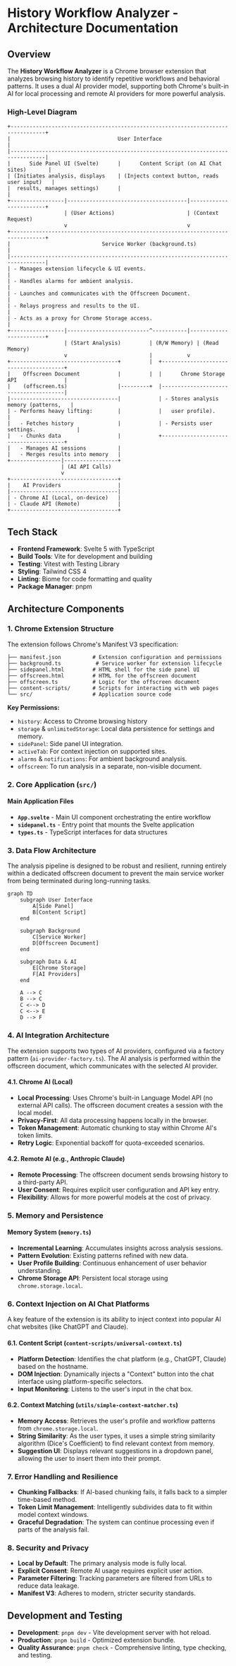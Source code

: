 # History Workflow Analyzer - Architecture Documentation

## Overview

The **History Workflow Analyzer** is a Chrome browser extension that analyzes browsing history to identify repetitive workflows and behavioral patterns. It uses a dual AI provider model, supporting both Chrome's built-in AI for local processing and remote AI providers for more powerful analysis.

### High-Level Diagram

```text
+---------------------------------------------------------------------------------+
|                                  User Interface                                 |
|---------------------------------------------------------------------------------|
|      Side Panel UI (Svelte)      |      Content Script (on AI Chat sites)       |
| (Initiates analysis, displays    | (Injects context button, reads user input)   |
|  results, manages settings)      |                                              |
+-----------------|--------------------------------------|------------------------+
                  | (User Actions)                       | (Context Request)
                  v                                      v
+---------------------------------------------------------------------------------+
|                             Service Worker (background.ts)                      |
|---------------------------------------------------------------------------------|
| - Manages extension lifecycle & UI events.                                      |
| - Handles alarms for ambient analysis.                                          |
| - Launches and communicates with the Offscreen Document.                        |
| - Relays progress and results to the UI.                                        |
| - Acts as a proxy for Chrome Storage access.                                    |
+-----------------|--------------------------^-----------|------------------------+
                  | (Start Analysis)         | (R/W Memory) | (Read Memory)
                  v                          |           v
+----------------------------------+         |  +---------------------------------------+
|    Offscreen Document            |         |  |      Chrome Storage API               |
|    (offscreen.ts)                |---------+  |---------------------------------------|
|----------------------------------|            | - Stores analysis memory (patterns,   |
| - Performs heavy lifting:        |            |   user profile).                      |
|   - Fetches history              |            | - Persists user settings.             |
|   - Chunks data                  |            +---------------------------------------+
|   - Manages AI sessions          |
|   - Merges results into memory   |
+----------------|-----------------+
                 | (AI API Calls)
                 v
+----------------------------------+
|    AI Providers                  |
|----------------------------------|
| - Chrome AI (Local, on-device)   |
| - Claude API (Remote)            |
+----------------------------------+
```

## Tech Stack

- **Frontend Framework**: Svelte 5 with TypeScript
- **Build Tools**: Vite for development and building
- **Testing**: Vitest with Testing Library
- **Styling**: Tailwind CSS 4
- **Linting**: Biome for code formatting and quality
- **Package Manager**: pnpm

## Architecture Components

### 1. Chrome Extension Structure

The extension follows Chrome's Manifest V3 specification:

```
├── manifest.json          # Extension configuration and permissions
├── background.ts           # Service worker for extension lifecycle
├── sidepanel.html         # HTML shell for the side panel UI
├── offscreen.html         # HTML for the offscreen document
├── offscreen.ts           # Logic for the offscreen document
├── content-scripts/       # Scripts for interacting with web pages
└── src/                   # Application source code
```

**Key Permissions:**
- `history`: Access to Chrome browsing history
- `storage` & `unlimitedStorage`: Local data persistence for settings and memory.
- `sidePanel`: Side panel UI integration.
- `activeTab`: For context injection on supported sites.
- `alarms` & `notifications`: For ambient background analysis.
- `offscreen`: To run analysis in a separate, non-visible document.

### 2. Core Application (`src/`)

#### Main Application Files
- **`App.svelte`** - Main UI component orchestrating the entire workflow
- **`sidepanel.ts`** - Entry point that mounts the Svelte application
- **`types.ts`** - TypeScript interfaces for data structures



### 3. Data Flow Architecture

The analysis pipeline is designed to be robust and resilient, running entirely within a dedicated offscreen document to prevent the main service worker from being terminated during long-running tasks.

```mermaid
graph TD
    subgraph User Interface
        A[Side Panel]
        B[Content Script]
    end

    subgraph Background
        C[Service Worker]
        D[Offscreen Document]
    end

    subgraph Data & AI
        E[Chrome Storage]
        F[AI Providers]
    end

    A --> C
    B --> C
    C <--> D
    C <--> E
    D --> F
```

### 4. AI Integration Architecture

The extension supports two types of AI providers, configured via a factory pattern (`ai-provider-factory.ts`). The AI analysis is performed within the offscreen document, which communicates with the selected AI provider.

#### 4.1. Chrome AI (Local)
- **Local Processing**: Uses Chrome's built-in Language Model API (no external API calls). The offscreen document creates a session with the local model.
- **Privacy-First**: All data processing happens locally in the browser.
- **Token Management**: Automatic chunking to stay within Chrome AI's token limits.
- **Retry Logic**: Exponential backoff for quota-exceeded scenarios.

#### 4.2. Remote AI (e.g., Anthropic Claude)
- **Remote Processing**: The offscreen document sends browsing history to a third-party API.
- **User Consent**: Requires explicit user configuration and API key entry.
- **Flexibility**: Allows for more powerful models at the cost of privacy.

### 5. Memory and Persistence

#### Memory System (`memory.ts`)
- **Incremental Learning**: Accumulates insights across analysis sessions.
- **Pattern Evolution**: Existing patterns refined with new data.
- **User Profile Building**: Continuous enhancement of user behavior understanding.
- **Chrome Storage API**: Persistent local storage using `chrome.storage.local`.

### 6. Context Injection on AI Chat Platforms

A key feature of the extension is its ability to inject context into popular AI chat websites (like ChatGPT and Claude).

#### 6.1. Content Script (`content-scripts/universal-context.ts`)
- **Platform Detection**: Identifies the chat platform (e.g., ChatGPT, Claude) based on the hostname.
- **DOM Injection**: Dynamically injects a "Context" button into the chat interface using platform-specific selectors.
- **Input Monitoring**: Listens to the user's input in the chat box.

#### 6.2. Context Matching (`utils/simple-context-matcher.ts`)
- **Memory Access**: Retrieves the user's profile and workflow patterns from `chrome.storage.local`.
- **String Similarity**: As the user types, it uses a simple string similarity algorithm (Dice's Coefficient) to find relevant context from memory.
- **Suggestion UI**: Displays relevant suggestions in a dropdown panel, allowing the user to insert them into their prompt.



### 7. Error Handling and Resilience

- **Chunking Fallbacks**: If AI-based chunking fails, it falls back to a simpler time-based method.
- **Token Limit Management**: Intelligently subdivides data to fit within model context windows.
- **Graceful Degradation**: The system can continue processing even if parts of the analysis fail.

### 8. Security and Privacy

- **Local by Default**: The primary analysis mode is fully local.
- **Explicit Consent**: Remote AI usage requires explicit user action.
- **Parameter Filtering**: Tracking parameters are filtered from URLs to reduce data leakage.
- **Manifest V3**: Adheres to modern, stricter security standards.

## Development and Testing

- **Development**: `pnpm dev` - Vite development server with hot reload.
- **Production**: `pnpm build` - Optimized extension bundle.
- **Quality Assurance**: `pnpm check` - Comprehensive linting, type checking, and testing.
